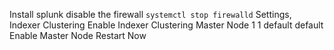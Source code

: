 Install splunk
disable the firewall `systemctl stop firewalld`
Settings, Indexer Clustering
Enable Indexer Clustering
Master Node
1
1
default
default
Enable Master Node
Restart Now

